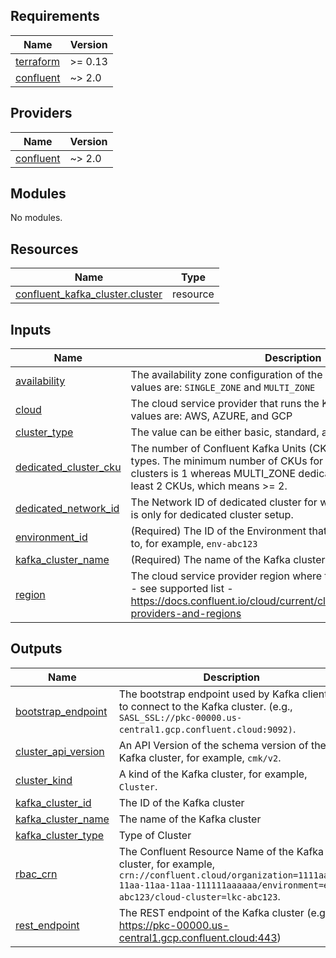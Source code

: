 <!-- BEGIN_TF_DOCS -->
## Requirements

| Name | Version |
|------|---------|
| <a name="requirement_terraform"></a> [terraform](#requirement\_terraform) | >= 0.13 |
| <a name="requirement_confluent"></a> [confluent](#requirement\_confluent) | ~> 2.0 |

## Providers

| Name | Version |
|------|---------|
| <a name="provider_confluent"></a> [confluent](#provider\_confluent) | ~> 2.0 |

## Modules

No modules.

## Resources

| Name | Type |
|------|------|
| [confluent_kafka_cluster.cluster](https://registry.terraform.io/providers/confluentinc/confluent/latest/docs/resources/kafka_cluster) | resource |

## Inputs

| Name | Description | Type | Default | Required |
|------|-------------|------|---------|:--------:|
| <a name="input_availability"></a> [availability](#input\_availability) | The availability zone configuration of the Kafka cluster. Accepted values are: `SINGLE_ZONE` and `MULTI_ZONE` | `string` | `"SINGLE_ZONE"` | no |
| <a name="input_cloud"></a> [cloud](#input\_cloud) | The cloud service provider that runs the Kafka cluster. Accepted values are: AWS, AZURE, and GCP | `string` | `"GCP"` | no |
| <a name="input_cluster_type"></a> [cluster\_type](#input\_cluster\_type) | The value can be either basic, standard, and dedicated. | `string` | `"basic"` | no |
| <a name="input_dedicated_cluster_cku"></a> [dedicated\_cluster\_cku](#input\_dedicated\_cluster\_cku) | The number of Confluent Kafka Units (CKUs) for Dedicated cluster types. The minimum number of CKUs for SINGLE\_ZONE dedicated clusters is 1 whereas MULTI\_ZONE dedicated clusters must have at least 2 CKUs, which means >= 2. | `number` | `1` | no |
| <a name="input_dedicated_network_id"></a> [dedicated\_network\_id](#input\_dedicated\_network\_id) | The Network ID of dedicated cluster for which kafka belongs to. This is only for dedicated cluster setup. | `string` | `null` | no |
| <a name="input_environment_id"></a> [environment\_id](#input\_environment\_id) | (Required) The ID of the Environment that the Kafka cluster belongs to, for example, `env-abc123` | `string` | n/a | yes |
| <a name="input_kafka_cluster_name"></a> [kafka\_cluster\_name](#input\_kafka\_cluster\_name) | (Required) The name of the Kafka cluster. | `string` | n/a | yes |
| <a name="input_region"></a> [region](#input\_region) | The cloud service provider region where the Kafka cluster is running - see supported list - https://docs.confluent.io/cloud/current/clusters/regions.html#cloud-providers-and-regions | `string` | `"asia-southeast2"` | no |

## Outputs

| Name | Description |
|------|-------------|
| <a name="output_bootstrap_endpoint"></a> [bootstrap\_endpoint](#output\_bootstrap\_endpoint) | The bootstrap endpoint used by Kafka clients to connect to the Kafka cluster. (e.g., `SASL_SSL://pkc-00000.us-central1.gcp.confluent.cloud:9092)`. |
| <a name="output_cluster_api_version"></a> [cluster\_api\_version](#output\_cluster\_api\_version) | An API Version of the schema version of the Kafka cluster, for example, `cmk/v2`. |
| <a name="output_cluster_kind"></a> [cluster\_kind](#output\_cluster\_kind) | A kind of the Kafka cluster, for example, `Cluster`. |
| <a name="output_kafka_cluster_id"></a> [kafka\_cluster\_id](#output\_kafka\_cluster\_id) | The ID of the Kafka cluster |
| <a name="output_kafka_cluster_name"></a> [kafka\_cluster\_name](#output\_kafka\_cluster\_name) | The name of the Kafka cluster |
| <a name="output_kafka_cluster_type"></a> [kafka\_cluster\_type](#output\_kafka\_cluster\_type) | Type of Cluster |
| <a name="output_rbac_crn"></a> [rbac\_crn](#output\_rbac\_crn) | The Confluent Resource Name of the Kafka cluster, for example, `crn://confluent.cloud/organization=1111aaaa-11aa-11aa-11aa-111111aaaaaa/environment=env-abc123/cloud-cluster=lkc-abc123`. |
| <a name="output_rest_endpoint"></a> [rest\_endpoint](#output\_rest\_endpoint) | The REST endpoint of the Kafka cluster (e.g., https://pkc-00000.us-central1.gcp.confluent.cloud:443) |
<!-- END_TF_DOCS -->
